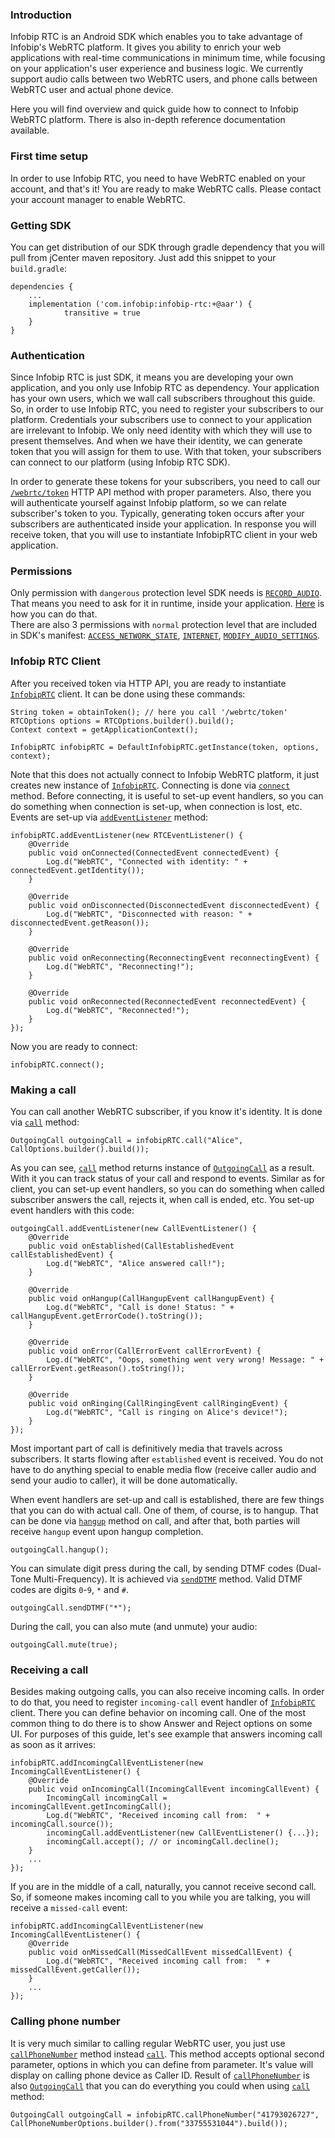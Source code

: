 ### Introduction
Infobip RTC is an Android SDK which enables you to take advantage of Infobip's WebRTC platform. It gives you ability to enrich your web applications with real-time communications in minimum time, while focusing on your application's user experience and business logic. We currently support audio calls between two WebRTC users, and phone calls between WebRTC user and actual phone device.

Here you will find overview and quick guide how to connect to Infobip WebRTC platform. There is also in-depth reference documentation available.

### First time setup
In order to use Infobip RTC, you need to have WebRTC enabled on your account, and that's it! You are ready to make WebRTC calls. Please contact your account manager to enable WebRTC.

### Getting SDK
You can get distribution of our SDK through gradle dependency that you will pull from jCenter maven repository. Just add this snippet to your `build.gradle`:
```
dependencies {
    ...
    implementation ('com.infobip:infobip-rtc:+@aar') {
            transitive = true
    }
}
```

### Authentication
Since Infobip RTC is just SDK, it means you are developing your own application, and you only use Infobip RTC as dependency. Your application has your own users, which we wall call subscribers throughout this guide. So, in order to use Infobip RTC, you need to register your subscribers to our platform. Credentials your subscribers use to connect to your application are irrelevant to Infobip. We only need identity with which they will use to present themselves. And when we have their identity, we can generate token that you will assign for them to use. With that token, your subscribers can connect to our platform (using Infobip RTC SDK).

In order to generate these tokens for your subscribers, you need to call our [`/webrtc/token`](https://dev.infobip.com/webrtc/generate-token) HTTP API method with proper parameters. Also, there you will authenticate yourself against Infobip platform, so we can relate subscriber's token to you. Typically, generating token occurs after your subscribers are authenticated inside your application.
In response you will receive token, that you will use to instantiate InfobipRTC client in your web application.

### Permissions
Only permission with `dangerous` protection level SDK needs is [`RECORD_AUDIO`](https://developer.android.com/reference/android/Manifest.permission.html#RECORD_AUDIO). That means you need to ask for it in runtime, inside your application. [Here](https://developer.android.com/training/permissions/requesting) is how you can do that.  
There are also 3 permissions with `normal` protection level that are included in SDK's manifest: [`ACCESS_NETWORK_STATE`](https://developer.android.com/reference/android/Manifest.permission.html#ACCESS_NETWORK_STATE), [`INTERNET`](https://developer.android.com/reference/android/Manifest.permission.html#INTERNET), [`MODIFY_AUDIO_SETTINGS`](https://developer.android.com/reference/android/Manifest.permission.html#MODIFY_AUDIO_SETTINGS).

### Infobip RTC Client
After you received token via HTTP API, you are ready to instantiate [`InfobipRTC`](https://github.com/infobip/infobip-rtc-android/wiki/InfobipRTC) client. It can be done using these commands:

```
String token = obtainToken(); // here you call '/webrtc/token'
RTCOptions options = RTCOptions.builder().build();
Context context = getApplicationContext();

InfobipRTC infobipRTC = DefaultInfobipRTC.getInstance(token, options, context);
```

Note that this does not actually connect to Infobip WebRTC platform, it just creates new instance of [`InfobipRTC`](https://github.com/infobip/infobip-rtc-android/wiki/InfobipRTC). Connecting is done via [`connect`](https://github.com/infobip/infobip-rtc-android/wiki/InfobipRTC#connect) method. Before connecting, it is useful to set-up event handlers, so you can do something when connection is set-up, when connection is lost, etc. Events are set-up via [`addEventListener`](https://github.com/infobip/infobip-rtc-android/wiki/InfobipRTC#addEventListener) method:

```
infobipRTC.addEventListener(new RTCEventListener() {
    @Override
    public void onConnected(ConnectedEvent connectedEvent) {
        Log.d("WebRTC", "Connected with identity: " + connectedEvent.getIdentity());
    }

    @Override
    public void onDisconnected(DisconnectedEvent disconnectedEvent) {
        Log.d("WebRTC", "Disconnected with reason: " + disconnectedEvent.getReason());
    }

    @Override
    public void onReconnecting(ReconnectingEvent reconnectingEvent) {
        Log.d("WebRTC", "Reconnecting!");
    }

    @Override
    public void onReconnected(ReconnectedEvent reconnectedEvent) {
        Log.d("WebRTC", "Reconnected!");
    }
});
```

Now you are ready to connect:

```
infobipRTC.connect();
```

### Making a call
You can call another WebRTC subscriber, if you know it's identity. It is done via [`call`](https://github.com/infobip/infobip-rtc-android/wiki/InfobipRTC#call) method:

```
OutgoingCall outgoingCall = infobipRTC.call("Alice", CallOptions.builder().build());
```

As you can see, [`call`](https://github.com/infobip/infobip-rtc-android/wiki/InfobipRTC#call) method returns instance of [`OutgoingCall`](https://github.com/infobip/infobip-rtc-android/wiki/OutgoingCall) as a result. With it you can track status of your call and respond to events. Similar as for client, you can set-up event handlers, so you can do something when called subscriber answers the call, rejects it, when call is ended, etc. You set-up event handlers with this code:

```
outgoingCall.addEventListener(new CallEventListener() {
    @Override
    public void onEstablished(CallEstablishedEvent callEstablishedEvent) {
        Log.d("WebRTC", "Alice answered call!");
    }

    @Override
    public void onHangup(CallHangupEvent callHangupEvent) {
        Log.d("WebRTC", "Call is done! Status: " + callHangupEvent.getErrorCode().toString());
    }

    @Override
    public void onError(CallErrorEvent callErrorEvent) {
        Log.d("WebRTC", "Oops, something went very wrong! Message: " + callErrorEvent.getReason().toString());
    }

    @Override
    public void onRinging(CallRingingEvent callRingingEvent) {
        Log.d("WebRTC", "Call is ringing on Alice's device!");
    }
});
```

Most important part of call is definitively media that travels across subscribers. It starts flowing after `established` event is received. You do not have to do anything special to enable media flow (receive caller audio and send your audio to caller), it will be done automatically.

When event handlers are set-up and call is established, there are few things that you can do with actual call. One of them, of course, is to hangup. That can be done via [`hangup`](https://github.com/infobip/infobip-rtc-android/wiki/Call#hangup) method on call, and after that, both parties will receive `hangup` event upon hangup completion.

```
outgoingCall.hangup();
```

You can simulate digit press during the call, by sending DTMF codes (Dual-Tone Multi-Frequency). It is achieved via [`sendDTMF`](https://github.com/infobip/infobip-rtc-android/wiki/Call#sendDTMF) method. Valid DTMF codes are digits `0`-`9`, `*` and `#`.

```
outgoingCall.sendDTMF("*");
```

During the call, you can also mute (and unmute) your audio:

```
outgoingCall.mute(true);
```

### Receiving a call
Besides making outgoing calls, you can also receive incoming calls. In order to do that, you need to register `incoming-call` event handler of [`InfobipRTC`](https://github.com/infobip/infobip-rtc-android/wiki/InfobipRTC) client. There you can define behavior on incoming call. One of the most common thing to do there is to show Answer and Reject options on some UI. For purposes of this guide, let's see example that answers incoming call as soon as it arrives:

```
infobipRTC.addIncomingCallEventListener(new IncomingCallEventListener() {
    @Override
    public void onIncomingCall(IncomingCallEvent incomingCallEvent) {
        IncomingCall incomingCall = incomingCallEvent.getIncomingCall();
        Log.d("WebRTC", "Received incoming call from:  " + incomingCall.source());
        incomingCall.addEventListener(new CallEventListener() {...});
        incomingCall.accept(); // or incomingCall.decline();
    }
    ...
});
```

If you are in the middle of a call, naturally, you cannot receive second call. So, if someone makes incoming call to you while you are talking, you will receive a `missed-call` event:

```
infobipRTC.addIncomingCallEventListener(new IncomingCallEventListener() {
    @Override
    public void onMissedCall(MissedCallEvent missedCallEvent) {
        Log.d("WebRTC", "Received incoming call from:  " + missedCallEvent.getCaller());
    }
    ...
});
```

### Calling phone number
It is very much similar to calling regular WebRTC user, you just use [`callPhoneNumber`](https://github.com/infobip/infobip-rtc-android/wiki/InfobipRTC#callPhoneNumber) method instead [`call`](https://github.com/infobip/infobip-rtc-android/wiki/InfobipRTC#call). This method accepts optional second parameter, options in which you can define from parameter. It's value will display on calling phone device as Caller ID. Result of [`callPhoneNumber`](https://github.com/infobip/infobip-rtc-android/wiki/InfobipRTC#callPhoneNumber) is also [`OutgoingCall`](https://github.com/infobip/infobip-rtc-android/wiki/OutgoingCall) that you can do everything you could when using [`call`](https://github.com/infobip/infobip-rtc-android/wiki/InfobipRTC#call) method:

```
OutgoingCall outgoingCall = infobipRTC.callPhoneNumber("41793026727", CallPhoneNumberOptions.builder().from("33755531044").build());
```
